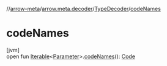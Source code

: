 //[arrow-meta](../../../index.md)/[arrow.meta.decoder](../index.md)/[TypeDecoder](index.md)/[codeNames](code-names.md)

# codeNames

[jvm]\
open fun [Iterable](https://kotlinlang.org/api/latest/jvm/stdlib/kotlin.collections/-iterable/index.html)&lt;[Parameter](../../arrow.meta.ast/-parameter/index.md)&gt;.[codeNames](code-names.md)(): [Code](../../arrow.meta.ast/-code/index.md)
